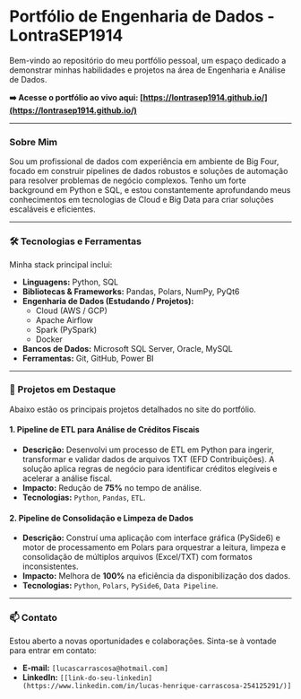 # Portfólio de Engenharia de Dados - LontraSEP1914

Bem-vindo ao repositório do meu portfólio pessoal, um espaço dedicado a demonstrar minhas habilidades e projetos na área de Engenharia e Análise de Dados.

**➡️ Acesse o portfólio ao vivo aqui: [https://lontrasep1914.github.io/](https://lontrasep1914.github.io/)**

---

### Sobre Mim

Sou um profissional de dados com experiência em ambiente de Big Four, focado em construir pipelines de dados robustos e soluções de automação para resolver problemas de negócio complexos. Tenho um forte background em Python e SQL, e estou constantemente aprofundando meus conhecimentos em tecnologias de Cloud e Big Data para criar soluções escaláveis e eficientes.

---

### 🛠️ Tecnologias e Ferramentas

Minha stack principal inclui:

* **Linguagens:** Python, SQL
* **Bibliotecas & Frameworks:** Pandas, Polars, NumPy, PyQt6
* **Engenharia de Dados (Estudando / Projetos):**
    * Cloud (AWS / GCP)
    * Apache Airflow
    * Spark (PySpark)
    * Docker
* **Bancos de Dados:** Microsoft SQL Server, Oracle, MySQL
* **Ferramentas:** Git, GitHub, Power BI

---

### 🚀 Projetos em Destaque

Abaixo estão os principais projetos detalhados no site do portfólio.

#### 1. Pipeline de ETL para Análise de Créditos Fiscais
* **Descrição:** Desenvolvi um processo de ETL em Python para ingerir, transformar e validar dados de arquivos TXT (EFD Contribuições). A solução aplica regras de negócio para identificar créditos elegíveis e acelerar a análise fiscal.
* **Impacto:** Redução de **75%** no tempo de análise.
* **Tecnologias:** `Python`, `Pandas`, `ETL`.

#### 2. Pipeline de Consolidação e Limpeza de Dados
* **Descrição:** Construí uma aplicação com interface gráfica (PySide6) e motor de processamento em Polars para orquestrar a leitura, limpeza e consolidação de múltiplos arquivos (Excel/TXT) com formatos inconsistentes.
* **Impacto:** Melhora de **100%** na eficiência da disponibilização dos dados.
* **Tecnologias:** `Python`, `Polars`, `PySide6`, `Data Pipeline`.

---

### 📫 Contato

Estou aberto a novas oportunidades e colaborações. Sinta-se à vontade para entrar em contato:

* **E-mail:** `[lucascarrascosa@hotmail.com]`
* **LinkedIn:** `[[link-do-seu-linkedin](https://www.linkedin.com/in/lucas-henrique-carrascosa-254125291/)]`
